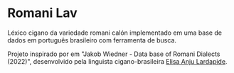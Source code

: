 # Romani Lav
Léxico cigano da variedade romani calón implementado em uma base de dados em português brasileiro com ferramenta de busca.

Projeto inspirado por em "Jakob Wiedner - Data base of Romani Dialects (2022)", desenvolvido pela linguista cigano-brasileira <a href="https://lisanju.github.io">Elisa Anju Lardapide</a>.
